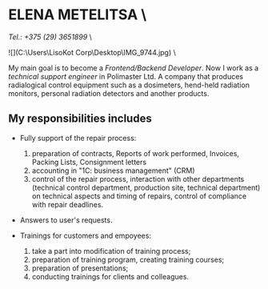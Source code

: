 # **ELENA METELITSA** \

*Tel.: +375 (29) 3651899*
\ 

![](C:\Users\LisoKot Corp\Desktop\IMG_9744.jpg)
\ 

My main goal is to become a *Frontend/Backend Developer*. Now I work as a *technical support engineer* in Polimaster Ltd. A company that produces radialogical control equipment such as a dosimeters, hend-held radiation monitors, personal radiation detectors and another products.

## My responsibilities includes 

+ Fully support of the repair process:
    1. preparation of contracts, Reports of work performed, Invoices, Packing Lists, Consignment letters
    2. accounting in "1C: business management" (CRM)
    3. control of the repair process, interaction with other departments (technical control department, production site, technical department) on technical aspects and timing of repairs, control of compliance with repair deadlines.

+ Answers to user's requests.

+ Trainings for customers and empoyees:
    1. take a part into modification of training process;
    2. preparation of training program, creating training courses; 
    3. preparation of presentations;
    4. conducting trainings for clients and colleagues. 
